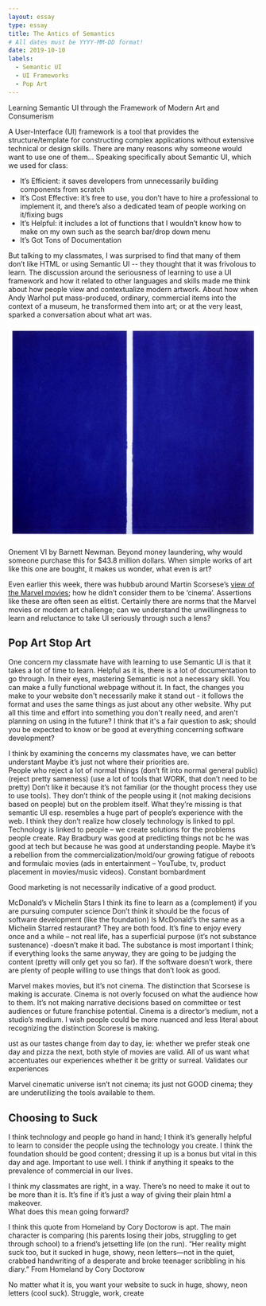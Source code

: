 ```yaml
---
layout: essay
type: essay
title: The Antics of Semantics 
# All dates must be YYYY-MM-DD format!
date: 2019-10-10
labels:
  - Semantic UI
  - UI Frameworks
  - Pop Art 
---
```

Learning Semantic UI through the Framework of Modern Art and Consumerism 


A User-Interface (UI) framework is a tool that provides the structure/template for constructing complex applications without extensive technical or design skills. There are many reasons why someone would want to use one of them…
Speaking specifically about Semantic UI, which we used for class: 
-	It’s Efficient: it saves developers from unnecessarily building components from scratch 
-	It’s Cost Effective: it’s free to use, you don’t have to hire a professional to implement it, and there’s also a dedicated team of people working on it/fixing bugs 
-	It’s Helpful: it includes a lot of functions that I wouldn’t know how to make on my own such as the search bar/drop down menu 
-	It’s Got Tons of Documentation 


But talking to my classmates, I was surprised to find that many of them don’t like HTML or using Semantic UI -- they thought that it was frivolous to learn. The discussion around the seriousness of learning to use a UI framework and how it related to other languages and skills made me think about how people view and contextualize modern artwork. About how when Andy Warhol put mass-produced, ordinary, commercial items into the context of a museum, he transformed them into art; or at the very least, sparked a conversation about what art was. 

<img class="ui small floated image" src="https://github.com/jessica-jones/jessica-jones.github.io/blob/master/images/fe71f27fa2321a18aab84386d58b7ab8.png">

Onement VI by Barnett Newman. Beyond money laundering, why would someone purchase this for $43.8 million dollars. When simple works of art like this one are bought, it makes us wonder, what even is art? 

Even earlier this week, there was hubbub around Martin Scorsese’s [view of the Marvel movies](https://www.forbes.com/sites/travisbean/2019/10/10/the-real-problem-with-martin-scorseses-marvel-comments/); how he didn’t consider them to be ‘cinema’. Assertions like these are often seen as elitist. Certainly there are norms that the Marvel movies or modern art challenge; can we understand the unwillingness to learn and reluctance to take UI seriously through such a lens? 


Pop Art Stop Art 
---
One concern my classmate have with learning to use Semantic UI is that it takes a lot of time to learn. Helpful as it is, there is a lot of documentation to go through. In their eyes, mastering Semantic is not a necessary skill. You can make a fully functional webpage without it. In fact, the changes you make to your website don't necessarily make it stand out - it follows the format and uses the same things as just about any other website. Why put all this time and effort into something you don't really need, and aren't planning on using in the future? I think that it's a fair question to ask; should you be expected to know or be good at everything concerning software development?
 
I think by examining the concerns my classmates have, we can better understant Maybe it’s just not where their priorities are.  
People who reject a lot of normal things (don’t fit into normal general public) (reject pretty sameness) (use a lot of tools that WORK, that don’t need to be pretty) Don’t like it because it’s not familiar (or the thought process they use to use tools). They don’t think of the people using it (not making decisions based on people) but on the problem itself. 
What they’re missing is that semantic UI esp. resembles a huge part of people’s experience with the web. 
I think they don’t realize how closely technology is linked to ppl. Technology is linked to people – we create solutions for the problems people create. Ray Bradbury was good at predicting things not bc he was good at tech but because he was good at understanding people.
Maybe it’s a rebellion from the commercialization/mold/our growing fatigue of reboots and formulaic movies (ads in entertainment – YouTube, tv, product placement in movies/music videos). Constant bombardment 

Good marketing is not necessarily indicative of a good product. 


McDonald’s v Michelin Stars 
I think its fine to learn as a (complement) if you are pursuing computer science 
Don’t think it should be the focus of software development (like the foundation) Is McDonald’s the same as a Michelin Starred restaurant? They are both food. It’s fine to enjoy every once and a while – not real life, has a superficial purpose (it’s not substance sustenance) -doesn’t make it bad. 
The substance is most important I think; if everything looks the same anyway, they are going to be judging the content (pretty will only get you so far). If the software doesn’t work, there are plenty of people willing to use things that don’t look as good. 

Marvel makes movies, but it’s not cinema. The distinction that Scorsese is making is accurate. Cinema is not overly focused on what the audience how to them. It’s not making narrative decisions based on committee or test audiences or future franchise potential. Cinema is a director’s medium, not a studio’s medium. I wish people could be more nuanced and less literal about recognizing the distinction Scorese is making.

ust as our tastes change from day to day, ie: whether we prefer steak one day and pizza the next, both style of movies are valid. All of us want what accentuates our experiences whether it be gritty or surreal. Validates our experiences 

Marvel cinematic universe isn’t not cinema; its just not GOOD cinema; they are underutilizing the tools available to them. 


Choosing to Suck
---
I think technology and people go hand in hand; I think it’s generally helpful to learn to consider the people using the technology you create. I think the foundation should be good content; dressing it up is a bonus but vital in this day and age. Important to use well. I think if anything it speaks to the prevalence of commercial in our lives.

I think my classmates are right, in a way. There’s no need to make it out to be more than it is. It’s fine if it’s just a way of giving their plain html a makeover.  
What does this mean going forward? 


I think this quote from Homeland by Cory Doctorow is apt. The main character is comparing (his parents losing their jobs, struggling to get through school) to a friend’s jetsetting life (on the run). 
“Her reality might suck too, but it sucked in huge, showy, neon letters—not in the quiet, crabbed handwriting of a desperate and broke teenager scribbling in his diary.”  From Homeland by Cory Doctorow 

No matter what it is, you want your website to suck in huge, showy, neon letters (cool suck). 
Struggle, work, create 

